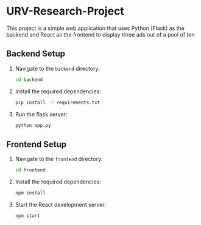 # URV-Research-Project

This project is a simple web application that uses Python (Flask) as the backend and React as the frontend to display three ads out of a pool of ten


## Backend Setup

1. Navigate to the `backend` directory:
   ```bash
   cd backend

2. Install the required dependencies:
   ```bash
   pip install -r requirements.txt
   
3. Run the flask server:
   ```bash
   python app.py

## Frontend Setup

1. Navigate to the `frontend` directory:
   ```bash
   cd frontend

2. Install the required dependencies:
   ```bash
   npm install

3. Start the React development server:
   ```bash
   npm start
   
